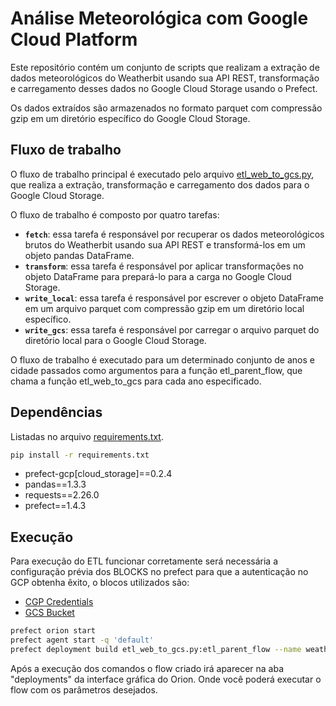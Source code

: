 # Análise Meteorológica com Google Cloud Platform
Este repositório contém um conjunto de scripts que realizam a extração de dados meteorológicos do Weatherbit usando sua API REST, transformação e carregamento desses dados no Google Cloud Storage usando o Prefect.

Os dados extraídos são armazenados no formato parquet com compressão gzip em um diretório específico do Google Cloud Storage.

## Fluxo de trabalho
O fluxo de trabalho principal é executado pelo arquivo [etl_web_to_gcs.py](https://github.com/guilhermefmk/analise_metereologica_gcp/blob/main/etl_web_to_gcs.py), que realiza a extração, transformação e carregamento dos dados para o Google Cloud Storage.

O fluxo de trabalho é composto por quatro tarefas:

- **`fetch`**: essa tarefa é responsável por recuperar os dados meteorológicos brutos do Weatherbit usando sua API REST e transformá-los em um objeto pandas DataFrame.
- **`transform`**: essa tarefa é responsável por aplicar transformações no objeto DataFrame para prepará-lo para a carga no Google Cloud Storage.
- **`write_local`**: essa tarefa é responsável por escrever o objeto DataFrame em um arquivo parquet com compressão gzip em um diretório local específico.
- **`write_gcs`**: essa tarefa é responsável por carregar o arquivo parquet do diretório local para o Google Cloud Storage.

O fluxo de trabalho é executado para um determinado conjunto de anos e cidade passados como argumentos para a função etl_parent_flow, que chama a função etl_web_to_gcs para cada ano especificado.

## Dependências
Listadas no arquivo [requirements.txt](https://github.com/guilhermefmk/analise_metereologica_gcp/blob/main/requirements.txt).
```sh
pip install -r requirements.txt
```
- prefect-gcp[cloud_storage]==0.2.4
- pandas==1.3.3
- requests==2.26.0
- prefect==1.4.3

## Execução
 Para execução do ETL funcionar corretamente será necessária a configuração prévia dos BLOCKS no prefect para que a autenticação no GCP obtenha êxito, o blocos utilizados são:
 - [CGP Credentials](https://prefecthq.github.io/prefect-gcp/credentials/#prefect_gcp.credentials.GcpCredentials)
 - [GCS Bucket](https://prefecthq.github.io/prefect-gcp/cloud_storage/#prefect_gcp.cloud_storage.GcsBucket)
```sh
prefect orion start
prefect agent start -q 'default'
prefect deployment build etl_web_to_gcs.py:etl_parent_flow --name weatherapi_to_gcs --apply
```
 Após a execução dos comandos o flow criado irá aparecer na aba "deployments" da interface gráfica do Orion. Onde você poderá executar o flow com os parâmetros desejados.